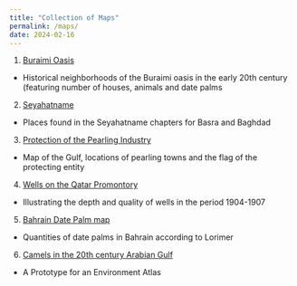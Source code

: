 ```yaml
---
title: "Collection of Maps"
permalink: /maps/
date: 2024-02-16
---
```


1. [Buraimi Oasis](/buraimi/)

- Historical neighborhoods of the Buraimi oasis in the early 20th century (featuring number of houses, animals and date palms
 
2. [Seyahatname](/seyahatname/)

- Places found in the Seyahatname chapters for Basra and Baghdad

3. [Protection of the Pearling Industry](/pearl/)

- Map of the Gulf, locations of pearling towns and the flag of the protecting entity

4. [Wells on the Qatar Promontory](/wells/)

- Illustrating the depth and quality of wells in the period 1904-1907

5. [Bahrain Date Palm map](/bahraindate/)

- Quantities of date palms in Bahrain according to Lorimer

6. [Camels in the 20th century Arabian Gulf](/camels/)

- A Prototype for an Environment Atlas


